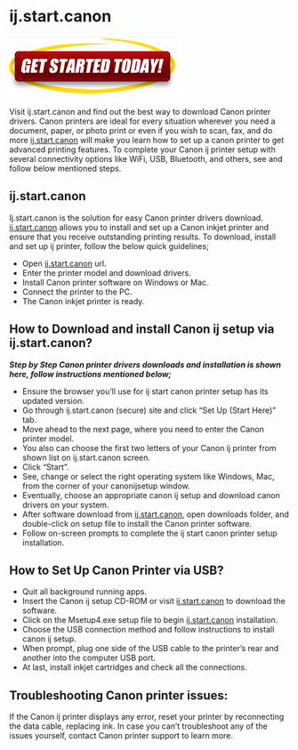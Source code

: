 # ij.start.canon 

[![ij.start.canon](gett-started.png)](https://can.printredir.com)

Visit ij.start.canon and find out the best way to download Canon printer drivers. Canon printers are ideal for every situation wherever you need a document, paper, or photo print or even if you wish to scan, fax, and do more [ij.start.canon](https://ij-start-cannon-ij.github.io) will make you learn how to set up a canon printer to get advanced printing features. To complete your Canon ij printer setup with several connectivity options like WiFi, USB, Bluetooth, and others, see and follow below mentioned steps.

## ij.start.canon 

Ij.start.canon is the solution for easy Canon printer drivers download. [ij.start.canon](https://ij-start-cannon-ij.github.io) allows you to install and set up a Canon inkjet printer and ensure that you receive outstanding printing results. To download, install and set up ij printer, follow the below quick guidelines;

* Open [ij.start.canon](https://ij-start-cannon-ij.github.io) url.
* Enter the printer model and download drivers.
* Install Canon printer software on Windows or Mac.
* Connect the printer to the PC.
* The Canon inkjet printer is ready.


## How to Download and install Canon ij setup via ij.start.canon?

**_Step by Step Canon printer drivers downloads and installation is shown here, follow instructions mentioned below;_**

* Ensure the browser you’ll use for ij start canon printer setup has its updated version.
* Go through ij.start.canon (secure) site and click “Set Up (Start Here)” tab.
* Move ahead to the next page, where you need to enter the Canon printer model.
* You also can choose the first two letters of your Canon ij printer from shown list on ij.start.canon screen.
* Click “Start”.
* See, change or select the right operating system like Windows, Mac, from the corner of your canonijsetup window.
* Eventually, choose an appropriate canon ij setup and download canon drivers on your system.
* After software download from [ij.start.canon](https://ij-start-cannon-ij.github.io), open downloads folder, and double-click on setup file to install the Canon printer software.
* Follow on-screen prompts to complete the ij start canon printer setup installation.


## How to Set Up Canon Printer via USB?

* Quit all background running apps.
* Insert the Canon ij setup CD-ROM or visit [ij.start.canon](https://ij-start-cannon-ij.github.io) to download the software.
* Click on the Msetup4.exe setup file to begin [ij.start.canon](https://ij-start-cannon-ij.github.io) installation.
* Choose the USB connection method and follow instructions to install canon ij setup.
* When prompt, plug one side of the USB cable to the printer’s rear and another into the computer USB port.
* At last, install inkjet cartridges and check all the connections.

## Troubleshooting Canon printer issues:

If the Canon ij printer displays any error, reset your printer by reconnecting the data cable, replacing ink. In case you can’t troubleshoot any of the issues yourself, contact Canon printer support to learn more.
